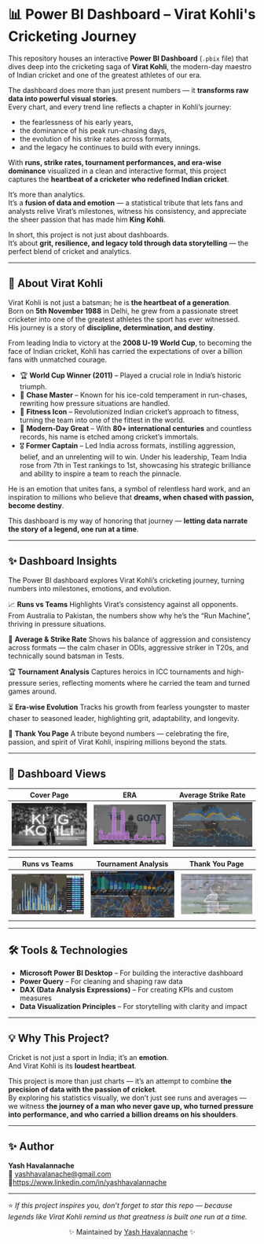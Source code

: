 # 📊 Power BI Dashboard – Virat Kohli's Cricketing Journey  

This repository houses an interactive **Power BI Dashboard** (`.pbix` file) that dives deep into the cricketing saga of **Virat Kohli**, the modern-day maestro of Indian cricket and one of the greatest athletes of our era.  

The dashboard does more than just present numbers — it **transforms raw data into powerful visual stories**.  
Every chart, and every trend line reflects a chapter in Kohli’s journey:  
- the fearlessness of his early years,  
- the dominance of his peak run-chasing days,  
- the evolution of his strike rates across formats,  
- and the legacy he continues to build with every innings.  

With **runs, strike rates, tournament performances, and era-wise dominance** visualized in a clean and interactive format, this project captures the **heartbeat of a cricketer who redefined Indian cricket**.  

It’s more than analytics.  
It’s a **fusion of data and emotion** — a statistical tribute that lets fans and analysts relive Virat’s milestones, witness his consistency, and appreciate the sheer passion that has made him **King Kohli**.  

In short, this project is not just about dashboards.  
It’s about **grit, resilience, and legacy told through data storytelling** — the perfect blend of cricket and analytics.  


---

## 🏏 About Virat Kohli  

Virat Kohli is not just a batsman; he is **the heartbeat of a generation**.  
Born on **5th November 1988** in Delhi, he grew from a passionate street cricketer into one of the greatest athletes the sport has ever witnessed.  
His journey is a story of **discipline, determination, and destiny**.  

From leading India to victory at the **2008 U-19 World Cup**, to becoming the face of Indian cricket, Kohli has carried the expectations of over a billion fans with unmatched courage.  

- 🏆 **World Cup Winner (2011)** – Played a crucial role in India’s historic triumph.  
- 👑 **Chase Master** – Known for his ice-cold temperament in run-chases, rewriting how pressure situations are handled.  
- 💪 **Fitness Icon** – Revolutionized Indian cricket’s approach to fitness, turning the team into one of the fittest in the world.  
- 🐐 **Modern-Day Great** – With **80+ international centuries** and countless records, his name is etched among cricket’s immortals.  
- 🎖️ **Former Captain** – Led India across formats, instilling aggression, belief, and an unrelenting will to win. Under his leadership, Team India rose from 7th in Test rankings to 1st, showcasing his strategic brilliance and ability to inspire a team to reach the pinnacle.
 
He is an emotion that unites fans, a symbol of relentless hard work, and an inspiration to millions who believe that **dreams, when chased with passion, become destiny**.  

This dashboard is my way of honoring that journey — **letting data narrate the story of a legend, one run at a time**.  

---

## ✨ Dashboard Insights

The Power BI dashboard explores Virat Kohli’s cricketing journey, turning numbers into milestones, emotions, and evolution.

📈 **Runs vs Teams**
Highlights Virat’s consistency against all opponents. From Australia to Pakistan, the numbers show why he’s the “Run Machine”, thriving in pressure situations.

🎯 **Average & Strike Rate**
Shows his balance of aggression and consistency across formats — the calm chaser in ODIs, aggressive striker in T20s, and technically sound batsman in Tests.

🏆 **Tournament Analysis**
Captures heroics in ICC tournaments and high-pressure series, reflecting moments where he carried the team and turned games around.

⏳ **Era-wise Evolution**
Tracks his growth from fearless youngster to master chaser to seasoned leader, highlighting grit, adaptability, and longevity.

🙏 **Thank You Page**
A tribute beyond numbers — celebrating the fire, passion, and spirit of Virat Kohli, inspiring millions beyond the stats.

---

## 📸 Dashboard Views  

| Cover Page | ERA | Average Strike Rate |
|------------|-----|-------------------|
| <img src="images/cover.png" width="300"/> | <img src="images/era.png" width="300"/> | <img src="images/avg_sr.png" width="300"/> |

| Runs vs Teams | Tournament Analysis | Thank You Page |
|---------------|-------------------|----------------|
| <img src="images/runsvsteams.png" width="300"/> | <img src="images/tournament.png" width="300"/> | <img src="images/thanks.png" width="300"/> |


---

## 🛠️ Tools & Technologies  
- **Microsoft Power BI Desktop** – For building the interactive dashboard  
- **Power Query** – For cleaning and shaping raw data  
- **DAX (Data Analysis Expressions)** – For creating KPIs and custom measures  
- **Data Visualization Principles** – For storytelling with clarity and impact  

---

## 💡 Why This Project?  
Cricket is not just a sport in India; it’s an **emotion**.  
And Virat Kohli is its **loudest heartbeat**.  

This project is more than just charts — it’s an attempt to combine **the precision of data with the passion of cricket**.  
By exploring his statistics visually, we don’t just see runs and averages — we witness **the journey of a man who never gave up, who turned pressure into performance, and who carried a billion dreams on his shoulders**.  

---

## ✨ Author  
**Yash Havalannache**  
📧 yashhavalanache@gmail.com 
🔗https://www.linkedin.com/in/yashhavalannache 

---

⭐ *If this project inspires you, don’t forget to star this repo — because legends like Virat Kohli remind us that greatness is built one run at a time.*  


<p align="center"> ✨ Maintained by <a href="https://github.com/yashhavalannache">Yash Havalannache</a> ✨ </p> 